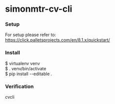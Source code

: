 # simonmtr-cv-cli

### Setup
For setup please refer to: https://click.palletsprojects.com/en/8.1.x/quickstart/
### Install
$ virtualenv venv\
$ . venv/bin/activate\
$ pip install --editable .
### Verification
cvcli
